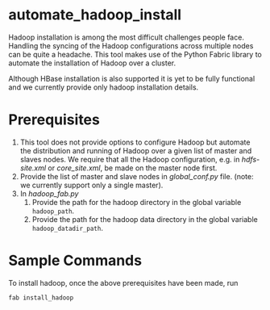 # automate_hadoop_install
Hadoop installation is among the most difficult challenges people face. Handling the syncing of the Hadoop configurations across multiple nodes can be quite a headache. This tool makes use of the Python Fabric library to automate the installation of Hadoop over a cluster.

Although HBase installation is also supported it is yet to be fully functional and we currently provide only hadoop installation details.

# Prerequisites
1. This tool does not provide options to configure Hadoop but automate the distribution and running of Hadoop over a given list of master and slaves nodes. We require that all the Hadoop configuration, e.g. in _hdfs-site.xml_ or _core_site.xml_, be made on the master node first.
2. Provide the list of master and slave nodes in _global\_conf.py_ file. (note: we currently support only a single master).
3. In _hadoop\_fab.py_
   1. Provide the path for the hadoop directory in the global variable `hadoop_path`.
   2. Provide the path for the hadoop data directory in the global variable `hadoop_datadir_path`.

# Sample Commands
To install hadoop, once the above prerequisites have been made, run
```
fab install_hadoop
```
